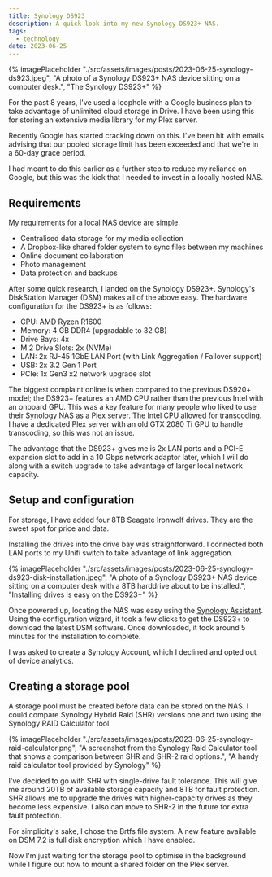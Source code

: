 ```yaml
---
title: Synology DS923
description: A quick look into my new Synology DS923+ NAS.
tags:
  - technology
date: 2023-06-25
---
```



{% imagePlaceholder "./src/assets/images/posts/2023-06-25-synology-ds923.jpeg", "A photo of a Synology DS923+ NAS device sitting on a computer desk.", "The Synology DS923+" %}

For the past 8 years, I've used a loophole with a Google business plan to take advantage of unlimited cloud storage in Drive. I have been using this for storing an extensive media library for my Plex server.

Recently Google has started cracking down on this. I've been hit with emails advising that our pooled storage limit has been exceeded and that we're in a 60-day grace period. 

I had meant to do this earlier as a further step to reduce my reliance on Google, but this was the kick that I needed to invest in a locally hosted NAS.

## Requirements

My requirements for a local NAS device are simple.

- Centralised data storage for my media collection
- A Dropbox-like shared folder system to sync files between my machines
- Online document collaboration
- Photo management
- Data protection and backups

After some quick research, I landed on the Synology DS923+. Synology's DiskStation Manager (DSM) makes all of the above easy. The hardware configuration for the DS923+ is as follows:

- CPU: AMD Ryzen R1600
- Memory: 4 GB DDR4 (upgradable to 32 GB)
- Drive Bays: 4x
- M.2 Drive Slots: 2x (NVMe)
- LAN: 2x RJ-45 1GbE LAN Port (with Link Aggregation / Failover support)
- USB: 2x 3.2 Gen 1 Port
- PCIe: 1x Gen3 x2 network upgrade slot

The biggest complaint online is when compared to the previous DS920+ model; the DS923+ features an AMD CPU rather than the previous Intel with an onboard GPU. This was a key feature for many people who liked to use their Synology NAS as a Plex server. The Intel CPU allowed for transcoding. I have a dedicated Plex server with an old GTX 2080 Ti GPU to handle transcoding, so this was not an issue.

The advantage that the DS923+ gives me is 2x LAN ports and a PCI-E expansion slot to add in a 10 Gbps network adaptor later, which I will do along with a switch upgrade to take advantage of larger local network capacity.

## Setup and configuration

For storage, I have added four 8TB Seagate Ironwolf drives. They are the sweet spot for price and data.

Installing the drives into the drive bay was straightforward. I connected both LAN ports to my Unifi switch to take advantage of link aggregation. 

{% imagePlaceholder "./src/assets/images/posts/2023-06-25-synology-ds923-disk-installation.jpeg", "A photo of a Synology DS923+ NAS device sitting on a computer desk with a 8TB harddrive about to be installed.", "Installing drives is easy on the DS923+" %}

Once powered up, locating the NAS was easy using the [Synology Assistant](https://kb.synology.com/en-nz/DSM/help/Assistant/assistant?version=7). Using the configuration wizard, it took a few clicks to get the DS923+ to download the latest DSM software. Once downloaded, it took around 5 minutes for the installation to complete. 

I was asked to create a Synology Account, which I declined and opted out of device analytics. 

## Creating a storage pool

A storage pool must be created before data can be stored on the NAS. I could compare Synology Hybrid Raid (SHR) versions one and two using the Synology RAID Calculator tool.

{% imagePlaceholder "./src/assets/images/posts/2023-06-25-synology-raid-calculator.png", "A screenshot from the Synology Raid Calculator tool that shows a comparison between SHR and SHR-2 raid options.", "A handy raid calculator tool provided by Synology" %}

I've decided to go with SHR with single-drive fault tolerance. This will give me around 20TB of available storage capacity and 8TB for fault protection. SHR allows me to upgrade the drives with higher-capacity drives as they become less expensive. I also can move to SHR-2 in the future for extra fault protection.

For simplicity's sake, I chose the Brtfs file system. A new feature available on DSM 7.2 is full disk encryption which I have enabled. 

Now I'm just waiting for the storage pool to optimise in the background while I figure out how to mount a shared folder on the Plex server.

